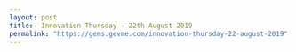 ```yaml
---
layout: post
title:  Innovation Thursday - 22th August 2019
permalink: "https://gems.gevme.com/innovation-thursday-22-august-2019"
---
```

